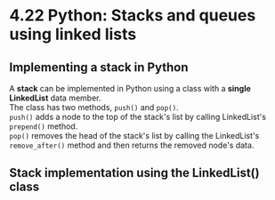 # 4.22 Python: Stacks and queues using linked lists

## Implementing a stack in Python
A **stack** can be implemented in Python using a class with a **single LinkedList** data member.   
The class has two methods, ``push()`` and ``pop()``.   
``push()`` adds a node to the top of the stack's list by calling LinkedList's ``prepend()`` method.   
``pop()`` removes the head of the stack's list by calling the LinkedList's ``remove_after()`` method and then returns the removed node's data.   

## Stack implementation using the LinkedList() class
